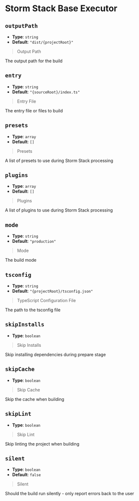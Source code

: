 
<!-- Generated by @storm-software/untyped -->
<!-- Do not edit this file directly -->

# Storm Stack Base Executor

## `outputPath`

- **Type**: `string`
- **Default**: `"dist/{projectRoot}"`

> Output Path

The output path for the build

## `entry`

- **Type**: `string`
- **Default**: `"{sourceRoot}/index.ts"`

> Entry File

The entry file or files to build

## `presets`

- **Type**: `array`
- **Default**: `[]`

> Presets

A list of presets to use during Storm Stack processing

## `plugins`

- **Type**: `array`
- **Default**: `[]`

> Plugins

A list of plugins to use during Storm Stack processing

## `mode`

- **Type**: `string`
- **Default**: `"production"`

> Mode

The build mode

## `tsconfig`

- **Type**: `string`
- **Default**: `"{projectRoot}/tsconfig.json"`

> TypeScript Configuration File

The path to the tsconfig file

## `skipInstalls`

- **Type**: `boolean`

> Skip Installs

Skip installing dependencies during prepare stage

## `skipCache`

- **Type**: `boolean`

> Skip Cache

Skip the cache when building

## `skipLint`

- **Type**: `boolean`

> Skip Lint

Skip linting the project when building

## `silent`

- **Type**: `boolean`
- **Default**: `false`

> Silent

Should the build run silently - only report errors back to the user
